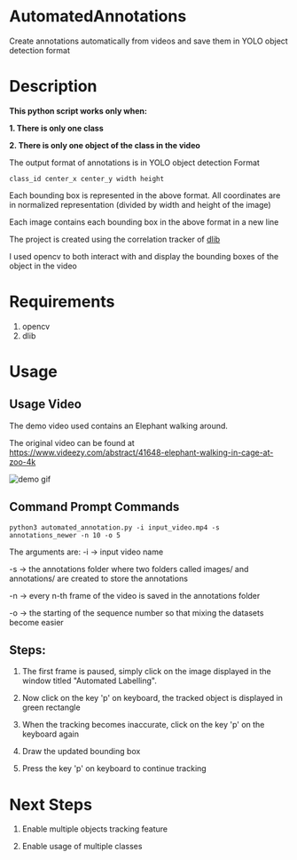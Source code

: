 # AutomatedAnnotations
Create annotations automatically from videos and save them in YOLO object detection format

# Description

**This python script works only when:**

**1. There is only one class**

**2. There is only one object of the class in the video**

The output format of annotations is in YOLO object detection Format

```
class_id center_x center_y width height
```

Each bounding box is represented in the above format. All coordinates are in normalized representation (divided by width and height of the image)

Each image contains each bounding box in the above format in a new line


The project is created using the correlation tracker of [dlib](http://dlib.net/)


I used opencv to both interact with and display the bounding boxes of the object in the video

# Requirements

1. opencv
2. dlib

# Usage

## Usage Video

The demo video used contains an Elephant walking around.

The original video can be found at https://www.videezy.com/abstract/41648-elephant-walking-in-cage-at-zoo-4k

![demo gif](elephant_annotation_demo.gif)

## Command Prompt Commands

```
python3 automated_annotation.py -i input_video.mp4 -s annotations_newer -n 10 -o 5
```
The arguments are:
-i -> input video name

-s -> the annotations folder where two folders called images/ and annotations/ are created to store the annotations

-n -> every n-th frame of the video is saved in the annotations folder

-o -> the starting of the sequence number so that mixing the datasets become easier

## Steps:

1. The first frame is paused, simply click on the image displayed in the window titled "Automated Labelling".

2. Now click on the key 'p' on keyboard, the tracked object is displayed in green rectangle

3. When the tracking becomes inaccurate, click on the key 'p' on the keyboard again

4. Draw the updated bounding box

5. Press the key 'p' on keyboard to continue tracking

# Next Steps

1. Enable multiple objects tracking feature

2. Enable usage of multiple classes

